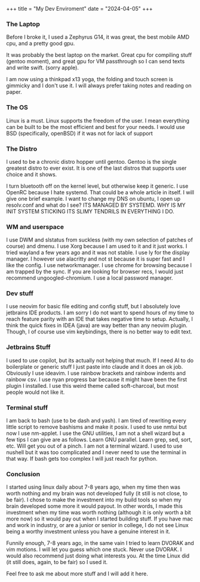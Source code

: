 +++
title = "My Dev Enviroment" 
date = "2024-04-05" 
+++

### The Laptop

Before I broke it, I used a Zephyrus G14, it was great, the best mobile AMD cpu, and a pretty good gpu. 

It was probably the best laptop on the market. Great cpu for compiling stuff (gentoo moment), and great gpu for VM passthrough so I can send texts and write swift. (sorry apple).  

I am now using a thinkpad x13 yoga, the folding and touch screen is gimmicky and I don't use it. I will always prefer taking notes and reading on paper.

### The OS

Linux is a must. Linux supports the freedom of the user. I mean everything can be built to be the most efficient and best for your needs. I would use BSD (specifically, openBSD) if it was not for lack of support

### The Distro

I used to be a chronic distro hopper until gentoo. Gentoo is the single greatest distro to ever exist. It is one of the last distros that supports user choice and it shows. 

I turn bluetooth off on the kernel level, but otherwise keep it generic. I use OpenRC because I hate systemd. That could be a whole article in itself. I will give one brief example. I want to change my DNS on ubuntu, I open up resolv.conf and what do I see? ITS MANAGED BY SYSTEMD. WHY IS MY INIT SYSTEM STICKING ITS SLIMY TENDRILS IN EVERYTHING I DO.

### WM and userspace

I use DWM and slstatus from suckless (with my own selection of patches of course) and dmenu. I use Xorg because I am used to it and it just works. I tried wayland a few years ago and it was not stable. I use ly for the display manager. I however use alacritty and not st because it is super fast and I like the config. I use networkmanager. I use chrome for browsing because I am trapped by the sync. If you are looking for browser recs, I would just recommend ungoogled-chromium. I use a local password manager. 

### Dev stuff 

I use neovim for basic file editing and config stuff, but I absolutely love jetbrains IDE products. I am sorry I do not want to spend hours of my time to reach feature parity with an IDE that takes negative time to setup. Actually, I think the quick fixes in IDEA (java) are way better than any neovim plugin. Though, I of course use vim keybindings, there is no better way to edit text. 

### Jetbrains Stuff

I used to use copilot, but its actually not helping that much.  If I need AI to do boilerplate or generic stuff I just paste into claude and it does an ok job. Obviously I use ideavim. I use rainbow brackets and rainbow indents and rainbow csv. I use nyan progress bar because it might have been the first plugin I installed. I use this weird theme called soft-charcoal, but most people would not like it. 

### Terminal stuff

I am back to bash (use to be dash and yash). I am tired of rewriting every little script to remove bashisms and make it posix. I used to use nmtui but now I use nm-applet. I use the GNU utilities, I am not a shell wizard but a few tips I can give are as follows. Learn GNU parallel. Learn grep, sed, sort, etc. Will get you out of a pinch. I am not a terminal wizard. I used to use nushell but it was too complicated and I never need to use the terminal in that way. If bash gets too complex I will just reach for python. 

### Conclusion 
I started using linux daily about 7-8 years ago, when my time then was worth nothing and my brain was not developed fully (it still is not close, to be fair). I chose to make the investment into my build tools so when my brain developed some more it would payout. In other words, I made this investment when my time was worth nothing (although it is only worth a bit more now) so it would pay out when I started building stuff. If you have mac and work in industry, or are a junior or senior in college, I do not see Linux being a worthy investment unless you have a genuine interest in it. 

Funnily enough, 7-8 years ago, in the same vain I tried to learn DVORAK and vim motions. I will let you guess which one stuck. Never use DVORAK. I would also recommend just doing what interests you. At the time Linux did (it still does, again, to be fair) so I used it.  

Feel free to ask me about more stuff and I will add it here. 

